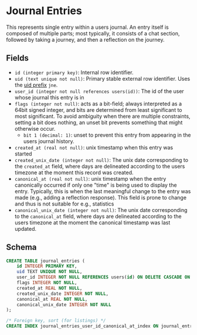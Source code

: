 # Journal Entries

This represents single entry within a users journal. An entry itself is composed
of multiple parts; most typically, it consists of a chat section, followed by
taking a journey, and then a reflection on the journey.

## Fields

- `id (integer primary key)`: Internal row identifier.
- `uid (text unique not null)`: Primary stable external row identifier. Uses the
  [uid prefix](../uid_prefixes.md) `jne`.
- `user_id (integer not null references users(id))`: The id of the user whose journal
  this entry is in
- `flags (integer not null)`: acts as a bit-field; always interpreted as a 64bit signed
  integer, and bits are determined from least significant to most significant. To avoid
  ambiguity when there are multiple constraints, setting a bit does nothing, an unset
  bit prevents something that might otherwise occur.
  - `bit 1 (decimal: 1)`: unset to prevent this entry from appearing in the users
    journal history.
- `created_at (real not null)`: unix timestamp when this entry was started
- `created_unix_date (integer not null)`: The unix date corresponding to the `created_at`
  field, where days are delineated according to the users timezone at the moment this
  record was created.
- `canonical_at (real not null)`: unix timestamp when the entry canonically occurred if
  only one "time" is being used to display the entry. Typically, this is when the last
  meaningful change to the entry was made (e.g., adding a reflection response). This
  field is prone to change and thus is not suitable for e.g., statistics
- `canonical_unix_date (integer not null)`: The unix date corresponding to the `canonical_at`
  field, where days are delineated according to the users timezone at the moment the
  canonical timestamp was last updated.

## Schema

```sql
CREATE TABLE journal_entries (
    id INTEGER PRIMARY KEY,
    uid TEXT UNIQUE NOT NULL,
    user_id INTEGER NOT NULL REFERENCES users(id) ON DELETE CASCADE ON UPDATE RESTRICT,
    flags INTEGER NOT NULL,
    created_at REAL NOT NULL,
    created_unix_date INTEGER NOT NULL,
    canonical_at REAL NOT NULL,
    canonical_unix_date INTEGER NOT NULL
);

/* Foreign key, sort (for listings) */
CREATE INDEX journal_entries_user_id_canonical_at_index ON journal_entries(user_id, canonical_at);
```
